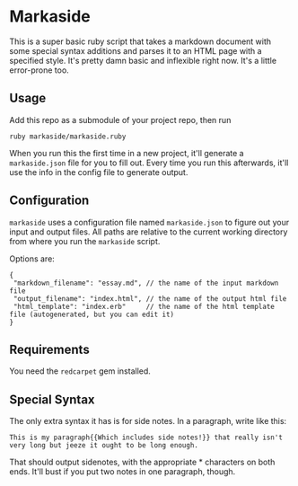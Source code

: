 Markaside
=========

This is a super basic ruby script that takes a markdown document with some special syntax additions and parses it to an HTML page with a specified style. It's pretty damn basic and inflexible right now. It's a little error-prone too.

Usage
-----

Add this repo as a submodule of your project repo, then run

	ruby markaside/markaside.ruby

When you run this the first time in a new project, it'll generate a `markaside.json` file for you to fill out. Every time you run this afterwards, it'll use the info in the config file to generate output.

Configuration
-------------

`markaside` uses a configuration file named `markaside.json` to figure out your input and output files. All paths are relative to the current working directory from where you run the `markaside` script.

Options are:

    {
     "markdown_filename": "essay.md", // the name of the input markdown file
     "output_filename": "index.html", // the name of the output html file
     "html_template": "index.erb"     // the name of the html template file (autogenerated, but you can edit it)
    }


Requirements
------------

You need the `redcarpet` gem installed.

Special Syntax
--------------

The only extra syntax it has is for side notes. In a paragraph, write like this:

	This is my paragraph{{Which includes side notes!}} that really isn't very long but jeeze it ought to be long enough.

That should output sidenotes, with the appropriate \* characters on both ends. It'll bust if you put two notes in one paragraph, though.
